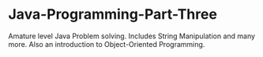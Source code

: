 # Java-Programming-Part-Three
Amature level Java Problem solving. Includes String Manipulation and many more. Also an introduction to Object-Oriented Programming. 
